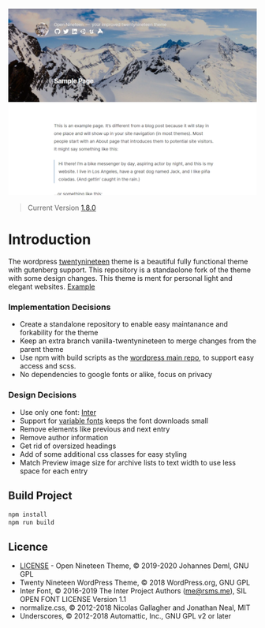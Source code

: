 ![Preview Screenshot Open Nineteen](./screenshot.png)
> Current Version [1.8.0](../../releases/latest)

# Introduction

The wordpress [twentynineteen](https://wordpress.org/themes/twentynineteen/) theme is a beautiful fully functional theme with gutenberg support. This repository is a standaolone fork of the theme with some design changes. This theme is ment for personal light and elegant websites. [Example](https://deml.io)

### Implementation Decisions

* Create a standalone repository to enable easy maintanance and forkability for the theme
* Keep an extra branch vanilla-twentynineteen to merge changes from the parent theme
* Use npm with build scripts as the [wordpress main repo](https://github.com/WordPress/wordpress-develop), to support easy access and scss.
* No dependencies to google fonts or alike, focus on privacy

### Design Decisions

* Use only one font: [Inter](https://rsms.me/inter/)
* Support for [variable fonts](https://en.wikipedia.org/wiki/Variable_fonts) keeps the font downloads small
* Remove elements like previous and next entry
* Remove author information
* Get rid of oversized headings
* Add of some additional css classes for easy styling
* Match Preview image size for archive lists to text width to use less space for each entry

## Build Project

```shell
npm install
npm run build
```

## Licence

* [LICENSE](./LICENSE) - Open Nineteen Theme, © 2019-2020 Johannes Deml, GNU GPL
* Twenty Nineteen WordPress Theme, © 2018 WordPress.org, GNU GPL
* Inter Font, © 2016-2019 The Inter Project Authors (me@rsms.me), SIL OPEN FONT LICENSE Version 1.1
* normalize.css, © 2012-2018 Nicolas Gallagher and Jonathan Neal, MIT
* Underscores, © 2012-2018 Automattic, Inc., GNU GPL v2 or later
